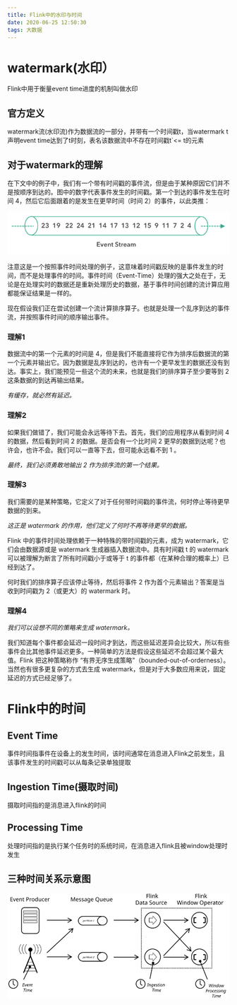 ```yaml
---
title: Flink中的水印与时间
date: 2020-06-25 12:50:30
tags: 大数据
---
```


# watermark(水印）

Flink中用于衡量event time进度的机制叫做水印

## 官方定义

watermark流(水印流)作为数据流的一部分，并带有一个时间戳t，当watermark t声明event time达到了t时刻，表名该数据流中不存在时间戳t`<= t的元素

## 对于watermark的理解

在下文中的例子中，我们有一个带有时间戳的事件流，但是由于某种原因它们并不是按顺序到达的。图中的数字代表事件发生的时间戳。第一个到达的事件发生在时间 4，然后它后面跟着的是发生在更早时间（时间 2）的事件，以此类推：

![warter_mark](/images/warter_mark.png)

注意这是一个按照事件时间处理的例子，这意味着时间戳反映的是事件发生的时间，而不是处理事件的时间。事件时间（Event-Time）处理的强大之处在于，无论是在处理实时的数据还是重新处理历史的数据，基于事件时间创建的流计算应用都能保证结果是一样的。

现在假设我们正在尝试创建一个流计算排序算子。也就是处理一个乱序到达的事件流，并按照事件时间的顺序输出事件。

### 理解1

数据流中的第一个元素的时间是 4，但是我们不能直接将它作为排序后数据流的第一个元素并输出它。因为数据是乱序到达的，也许有一个更早发生的数据还没有到达。事实上，我们能预见一些这个流的未来，也就是我们的排序算子至少要等到 2 这条数据的到达再输出结果。

*有缓存，就必然有延迟。*

### 理解2

如果我们做错了，我们可能会永远等待下去。首先，我们的应用程序从看到时间 4 的数据，然后看到时间 2 的数据。是否会有一个比时间 2 更早的数据到达呢？也许会，也许不会。我们可以一直等下去，但可能永远看不到 1 。

*最终，我们必须勇敢地输出 2 作为排序流的第一个结果。*

### 理解3

我们需要的是某种策略，它定义了对于任何带时间戳的事件流，何时停止等待更早数据的到来。

*这正是 watermark 的作用，他们定义了何时不再等待更早的数据。*

Flink 中的事件时间处理依赖于一种特殊的带时间戳的元素，成为 watermark，它们会由数据源或是 watermark 生成器插入数据流中。具有时间戳 t 的 watermark 可以被理解为断言了所有时间戳小于或等于 t 的事件都（在某种合理的概率上）已经到达了。

何时我们的排序算子应该停止等待，然后将事件 2 作为首个元素输出？答案是当收到时间戳为 2（或更大）的 watermark 时。

### 理解4

*我们可以设想不同的策略来生成 watermark。*

我们知道每个事件都会延迟一段时间才到达，而这些延迟差异会比较大，所以有些事件会比其他事件延迟更多。一种简单的方法是假设这些延迟不会超过某个最大值。Flink 把这种策略称作 “有界无序生成策略”（bounded-out-of-orderness）。当然也有很多更复杂的方式去生成 watermark，但是对于大多数应用来说，固定延迟的方式已经足够了。

# Flink中的时间

## Event Time

事件时间指事件在设备上的发生时间，该时间通常在消息进入Flink之前发生，且该事件发生的时间戳可以从每条记录单独提取

<!--more-->

## Ingestion Time(摄取时间)

摄取时间指的是消息进入flink的时间

## Processing Time

处理时间指的是执行某个任务时的系统时间，在消息进入flink且被window处理时发生



## 三种时间关系示意图 

![times_clocks](/images/times_clocks.svg)